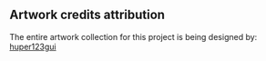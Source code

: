 ## Artwork credits attribution

The entire artwork collection for this project is being designed by:
[huper123gui](https://www.deviantart.com/huper123gui)
